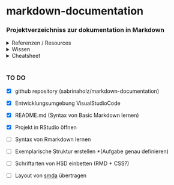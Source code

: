 # markdown-documentation 
 
### Projektverzeichniss zur dokumentation in Markdown

<details>
    <summary>Referenzen / Resources</summary>

    * [smda](https://(www.s-d-m-a.de))

</details>


<details>
    <summary>Wissen</summary>

    * [RMarkdown RStudio](https://rmarkdown.rstudio.com)

    * [R Markdown: The Definitive Guide](https://bookdown.org/yihui/rmarkdown/)

</details>

<details>
    <summary>Cheatsheet</summary>

    ####Tabelle erstellen

    | Spalte 1 | Spalte 2 | Spalte 3 |
    | -------- | -------- | -------- |
    |Zelle 1   | Zelle 2  | Zelle 3  |
    |...       | ...      | ...      |


    ````
    | Spalte 1 | Spalte 2 | Spalte 3 |
    | -------- | -------- | -------- |
    |Zelle 1   | Zelle 2  | Zelle 3  |
    |...       | ...      | ...      |
    ````

</details>

<br>

### TO DO

- [x] github repository (sabrinaholz/markdown-documentation)
- [x] Entwicklungsumgebung VisualStudioCode
- [x] README.md (Syntax von Basic Markdown lernen)
- [x] Projekt in RStudio öffnen
- [ ] Syntax von Rmarkdown lernen
- [ ] Exemplarische Struktur erstellen *(Aufgabe genau definieren)
- [ ] Schriftarten von HSD einbetten (RMD + CSS?)
- [ ] Layout von [smda](https://(www.s-d-m-a.de)) übertragen












